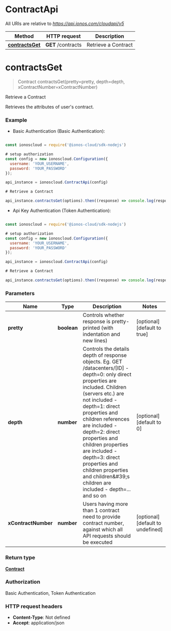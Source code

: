 # ContractApi

All URIs are relative to *https://api.ionos.com/cloudapi/v5*

| Method | HTTP request | Description |
| ------------- | ------------- | ------------- |
| [**contractsGet**](ContractApi.md#contractsGet) | **GET** /contracts | Retrieve a Contract |


# **contractsGet**
> Contract contractsGet(pretty=pretty, depth=depth, xContractNumber=xContractNumber)

Retrieve a Contract

Retrieves the attributes of user\'s contract.

### Example

* Basic Authentication (Basic Authentication):
```javascript

const ionoscloud = require('@ionos-cloud/sdk-nodejs')

# setup authorization
const config = new ionoscloud.Configuration({
  username: 'YOUR_USERNAME',
  password: 'YOUR_PASSWORD'
});

api_instance = ionoscloud.ContractApi(config)

# Retrieve a Contract

api_instance.contractsGet(options).then((response) => console.log(response));
```

* Api Key Authentication (Token Authentication):
```javascript

const ionoscloud = require('@ionos-cloud/sdk-nodejs')

# setup authorization
const config = new ionoscloud.Configuration({
  username: 'YOUR_USERNAME',
  password: 'YOUR_PASSWORD'
});

api_instance = ionoscloud.ContractApi(config)

# Retrieve a Contract

api_instance.contractsGet(options).then((response) => console.log(response));
```

### Parameters

| Name | Type | Description  | Notes |
| ------------- | ------------- | ------------- | ------------- |
| **pretty** | **boolean**| Controls whether response is pretty-printed (with indentation and new lines) | [optional] [default to true] |
| **depth** | **number**| Controls the details depth of response objects.  Eg. GET /datacenters/[ID]  - depth&#x3D;0: only direct properties are included. Children (servers etc.) are not included  - depth&#x3D;1: direct properties and children references are included  - depth&#x3D;2: direct properties and children properties are included  - depth&#x3D;3: direct properties and children properties and children\&#39;s children are included  - depth&#x3D;... and so on | [optional] [default to 0] |
| **xContractNumber** | **number**| Users having more than 1 contract need to provide contract number, against which all API requests should be executed | [optional] [default to undefined] |

### Return type

[**Contract**](Contract.md)

### Authorization

Basic Authentication, Token Authentication

### HTTP request headers

 - **Content-Type**: Not defined
 - **Accept**: application/json

